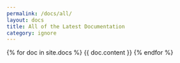 ```yaml
---
permalink: /docs/all/
layout: docs
title: All of the Latest Documentation
category: ignore
---
```


{% for doc in site.docs %}
{{ doc.content }}
{% endfor %}
